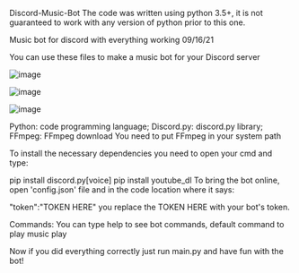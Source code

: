 Discord-Music-Bot
The code was written using python 3.5+, it is not guaranteed to work with any version of python prior to this one.

Music bot for discord with everything working 09/16/21

You can use these files to make a music bot for your Discord server

![image](https://user-images.githubusercontent.com/94849239/143438942-04c15ada-79f6-4cc3-b8c0-165d28a2b0cb.png)

![image](https://user-images.githubusercontent.com/94849239/143439355-4a6958c6-c433-4573-86d3-bfc9431caa6b.png)

![image](https://user-images.githubusercontent.com/94849239/143439385-7f98e73d-cde3-4deb-8894-f36a9219db99.png)

Python: code programming language;
Discord.py: discord.py library;
FFmpeg: FFmpeg download
You need to put FFmpeg in your system path

To install the necessary dependencies you need to open your cmd and type:

pip install discord.py[voice]
pip install youtube_dl
To bring the bot online, open 'config.json' file and in the code location where it says:

"token":"TOKEN HERE"
you replace the TOKEN HERE with your bot's token.

Commands:
You can type help to see bot commands, default command to play music play <url>

Now if you did everything correctly just run main.py and have fun with the bot!
